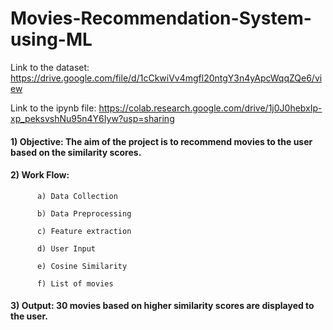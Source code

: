 # Movies-Recommendation-System-using-ML
Link to the dataset: https://drive.google.com/file/d/1cCkwiVv4mgfl20ntgY3n4yApcWqqZQe6/view

Link to the ipynb file: https://colab.research.google.com/drive/1j0J0hebxIp-xp_peksvshNu95n4Y6Iyw?usp=sharing

#### 1) Objective: The aim of the project is to recommend movies to the user based on the similarity scores.

#### 2) Work Flow:
          a) Data Collection
  
          b) Data Preprocessing
  
          c) Feature extraction
  
          d) User Input
  
          e) Cosine Similarity
  
          f) List of movies

#### 3) Output: 30 movies based on higher similarity scores are displayed to the user.
